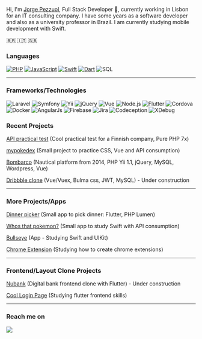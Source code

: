 Hi, I'm [Jorge Pezzuol](https://www.linkedin.com/in/jorge-pezzuol/), Full Stack Developer 🚀, currently working in Lisbon for an IT consulting company. I have some years as a software developer and also as a university professor in Brazil. I am currently studying mobile development with Swift.

🇧🇷 :it: :uk:

### Languages

[![PHP](https://img.shields.io/badge/-PHP-fff?&logo=php&logoColor=336791)](https://github.com/jorgepezzuol?tab=repositories&q=&type=&language=php)
[![JavaScript](https://img.shields.io/badge/-JavaScript-fff?&logo=JavaScript&logoColor=ddc508)](https://github.com/jorgepezzuol?tab=repositories&q=&type=&language=javascript)
[![Swift](https://img.shields.io/badge/-Swift-fff?&logo=Swift)](https://github.com/jorgepezzuol?tab=repositories&q=&type=&language=swift)
[![Dart](https://img.shields.io/badge/-Dart-fff?&logo=Dart&logoColor=336791)](https://github.com/jorgepezzuol?tab=repositories&q=&type=&language=Dart)
![SQL](https://img.shields.io/badge/-SQL-fff?&logo=MySQL&logoColor=336791)
<hr/>

### Frameworks/Technologies

![Laravel](https://img.shields.io/badge/-Laravel-fff?&logo=Laravel)
![Symfony](https://img.shields.io/badge/-Symfony-fff?&logo=Symfony&logoColor=black)
![Yii](https://img.shields.io/badge/-Yii-fff?&logo=Yii)
![jQuery](https://img.shields.io/badge/-jQuery-fff?&logo=jQuery&logoColor=336791)
![Vue](https://img.shields.io/badge/-VueJs-fff?&logo=VueJs)
![Node.js](https://img.shields.io/badge/-Node.js-fff?&logo=node.js)
![Flutter](https://img.shields.io/badge/-Flutter-fff?&logo=Flutter&logoColor=0052CC)
![Cordova](https://img.shields.io/badge/-Cordova-fff?&logo=Cordova)
![Docker](https://img.shields.io/badge/-Docker-fff?&logo=Docker)
![AngularJs](https://img.shields.io/badge/-AngularJs-fff?&logo=AngularJs&logoColor=red)
![Firebase](https://img.shields.io/badge/-Firebase-fff?&logo=firebase)
![Jira](https://img.shields.io/badge/-Jira-fff?&logo=jira-software&logoColor=0052CC)
![Codeception](https://img.shields.io/badge/-Codeception-fff?&logo=codeception-software&logoColor=0052CC)
![XDebug](https://img.shields.io/badge/-xdebug-fff?&logo=xdebug-software&logoColor=0052CC)


### Recent Projects

<a href="https://github.com/JorgePezzuol/api-test" target="_blank">API practical test</a> (Cool practical test for a Finnish company, Pure PHP 7x)

[mypokedex](https://mypokedex-jorge.netlify.app) (Small project to practice CSS, Vue and API consumption)

[Bombarco](https://www.bombarco.com.br) (Nautical platform from 2014, PHP Yii 1.1, jQuery, MySQL, Wordpress, Vue)

[Dribbble clone](https://github.com/JorgePezzuol/dribbble_clone) (Vue/Vuex, Bulma css, JWT, MySQL) - Under construction
<hr/>


### More Projects/Apps

[Dinner picker](https://github.com/JorgePezzuol/oquevoujantar-app) (Small app to pick dinner: Flutter, PHP Lumen)

[Whos that pokemon?](https://github.com/JorgePezzuol/whosthatpokemon) (Small app to study Swift with API consumption)

[Bullseye](https://github.com/JorgePezzuol/studying-ios-bullseye) (App - Studying Swift and UIKit)

[Chrome Extension](https://github.com/JorgePezzuol/chrome-extension-ops) (Studying how to create chrome extensions)
<hr/>


### Frontend/Layout Clone Projects

[Nubank](https://github.com/JorgePezzuol/nubank-flutter) (Digital bank frontend clone with Flutter) - Under construction

[Cool Login Page](https://github.com/JorgePezzuol/flutter-login-page) (Studying flutter frontend skills)
<hr/>



### Reach me on

<p>
  <a target="_blank"href="https://www.linkedin.com/in/jorge-pezzuol/"><img src="https://img.shields.io/badge/linkedin-%230077B5.svg?&style=for-the-badge&logo=linkedin&logoColor=white" /></a>&nbsp;&nbsp;&nbsp;&nbsp;
</p>



